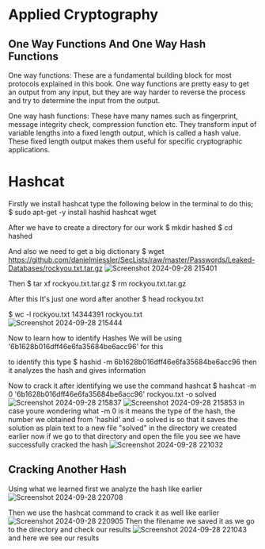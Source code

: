 # Applied Cryptography 
## One Way Functions And One Way Hash Functions
One way functions: These are a fundamental building block for most protocols explained in this book. One way functions are pretty easy to get an output from any input, but they are way harder to reverse the process and try to determine the input from the output.

One way hash functions: These have many names such as fingerprint, message integrity check, compression function etc. They transform input of variable lengths into a fixed length output, which is called a hash value. These fixed length output makes them useful for specific cryptographic applications.

# Hashcat
Firstly we install hashcat type the following below in the terminal to do this;
$ sudo apt-get -y install hashid hashcat wget

After we have to create a directory for our work
$ mkdir hashed
$ cd hashed

And also we need to get a big dictionary
$ wget https://github.com/danielmiessler/SecLists/raw/master/Passwords/Leaked-Databases/rockyou.txt.tar.gz
![Screenshot 2024-09-28 215401](https://github.com/user-attachments/assets/a3040ab1-ccbc-4c33-b364-780b0fc7fcc0)

Then
$ tar xf rockyou.txt.tar.gz
$ rm rockyou.txt.tar.gz

After this It's just one word after another
$ head rockyou.txt


$ wc -l rockyou.txt 
14344391 rockyou.txt
![Screenshot 2024-09-28 215444](https://github.com/user-attachments/assets/59c72375-575f-4244-b8b0-045534a43996)

Now to learn how to identify Hashes
We will be using '6b1628b016dff46e6fa35684be6acc96' for this

to identify this type
$ hashid -m 6b1628b016dff46e6fa35684be6acc96
then it analyzes the hash and gives information

Now to crack it after identifying we use the command hashcat
$ hashcat -m 0 '6b1628b016dff46e6fa35684be6acc96' rockyou.txt -o solved
![Screenshot 2024-09-28 215837](https://github.com/user-attachments/assets/ce17daf5-094d-4875-9770-4517050755a1)
![Screenshot 2024-09-28 215853](https://github.com/user-attachments/assets/d253d9c4-eff2-4709-b27d-71eb406b92df)
in case youre wondering what -m 0 is it means the type of the hash, the number we obtained from 'hashid' and -o solved is so that it saves the solution as plain text to a new file "solved" in the directory we created earlier now if we go to that directory and open the file you see we have successfully cracked the hash
![Screenshot 2024-09-28 221032](https://github.com/user-attachments/assets/4f5d87a4-14b6-4bca-a47d-0eb64a82df7a)

## Cracking Another Hash
Using what we learned first we analyze the hash like earlier
![Screenshot 2024-09-28 220708](https://github.com/user-attachments/assets/4db4a7df-bf8b-4860-8171-1d720de1c434)

Then we use the hashcat command to crack it as well like earlier
![Screenshot 2024-09-28 220905](https://github.com/user-attachments/assets/909135da-874d-42c0-8089-8dfe0315b847)
Then the filename we saved it as we go to the directory and check our results 
![Screenshot 2024-09-28 221043](https://github.com/user-attachments/assets/e64f1de8-718b-44c8-928c-2bddec520e01)
and here we see our results

